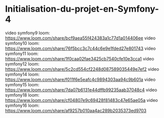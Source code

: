 # Initialisation-du-projet-en-Symfony-4
video symfony9 loom: https://www.loom.com/share/bcf9aea55f424383a1c77d1a014406ee
video symfony10 loom: https://www.loom.com/share/76f5bcc3c7c44c6e9e1fded27e801743
video symfony11 loom: https://www.loom.com/share/1f0caa02fae3425cb7540cfe10e3cca1
video symfony12 loom: https://www.loom.com/share/5c2cd554cf2248d087589035449e7ef2
video symfony14 loom: https://www.loom.com/share/f011f6e5eafc4c9894303aa94c9b601a
video symfony15 loom: https://www.loom.com/share/7da07b6131e44dffb99235aab37048c4
video symfony18 loom: https://www.loom.com/share/cf04807e9c69428f81483c47e65ae05a
video symfony16 loom: https://www.loom.com/share/af9257b010aa4ac289b2035373ed9703

